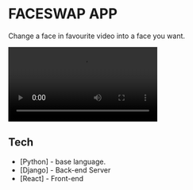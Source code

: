 # FACESWAP APP

Change a face in favourite video into a face you want.

![example](/backend/example/FaceSwap.mp4)

## Tech
* [Python] - base language.
* [Django] - Back-end Server
* [React] - Front-end



